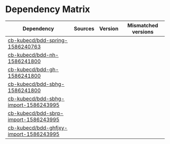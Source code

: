 # Dependency Matrix

Dependency | Sources | Version | Mismatched versions
---------- | ------- | ------- | -------------------
[cb-kubecd/bdd-spring-1586240763](https://github.com/cb-kubecd/bdd-spring-1586240763.git) |  | []() | 
[cb-kubecd/bdd-nh-1586241800](https://github.com/cb-kubecd/bdd-nh-1586241800.git) |  | []() | 
[cb-kubecd/bdd-gh-1586241800](https://github.com/cb-kubecd/bdd-gh-1586241800.git) |  | []() | 
[cb-kubecd/bdd-sbhg-1586241800](https://github.com/cb-kubecd/bdd-sbhg-1586241800.git) |  | []() | 
[cb-kubecd/bdd-sbhg-import-1586243995](https://github.com/cb-kubecd/bdd-sbhg-import-1586243995.git) |  | []() | 
[cb-kubecd/bdd-sbrp-import-1586243995](https://github.com/cb-kubecd/bdd-sbrp-import-1586243995.git) |  | []() | 
[cb-kubecd/bdd-ghfjxy-import-1586243995](https://github.com/cb-kubecd/bdd-ghfjxy-import-1586243995.git) |  | []() | 
